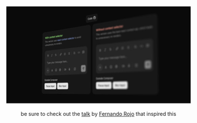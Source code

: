 <br />
<div align="center">
  <a href="https://composer-composition.vercel.app/" target="_blank">
    <img src="src/app/opengraph-image.jpg" width="500px">
  </a>
  <br />
  <br />
  be sure to check out the <a href="https://www.youtube.com/watch?v=4KvbVq3Eg5w" target="_blank">talk</a> by <a href="https://x.com/FernandoTheRojo" target="_blank">Fernando Rojo</a> that inspired this
  <br/>
</div>
